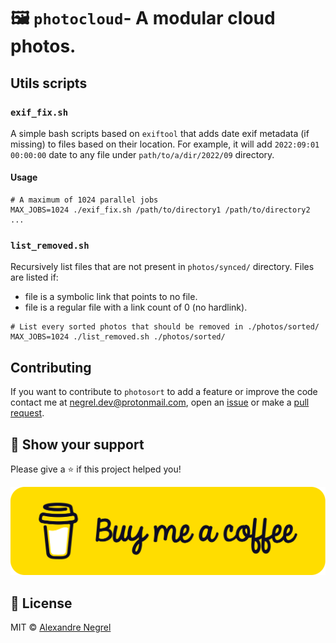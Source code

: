 # 🖼️ `photocloud`- A modular cloud photos.

## Utils scripts

### `exif_fix.sh`

A simple bash scripts based on `exiftool` that adds date exif metadata (if missing) to files based
on their location. For example, it will add `2022:09:01 00:00:00` date to any file under `path/to/a/dir/2022/09` directory.

#### Usage

```shell
# A maximum of 1024 parallel jobs
MAX_JOBS=1024 ./exif_fix.sh /path/to/directory1 /path/to/directory2 ...
```
### `list_removed.sh`

Recursively list files that are not present in `photos/synced/` directory.
Files are listed if:
- file is a symbolic link that points to no file.
- file is a regular file with a link count of 0 (no hardlink).

```shell
# List every sorted photos that should be removed in ./photos/sorted/
MAX_JOBS=1024 ./list_removed.sh ./photos/sorted/
```

## Contributing

If you want to contribute to `photosort` to add a feature or improve the code contact
me at [negrel.dev@protonmail.com](mailto:negrel.dev@protonmail.com), open an
[issue](https://github.com/negrel/photosort/issues) or make a
[pull request](https://github.com/negrel/photosort/pulls).

## :stars: Show your support

Please give a :star: if this project helped you!

[![buy me a coffee](.github/bmc-button.png)](https://www.buymeacoffee.com/negrel)

## :scroll: License

MIT © [Alexandre Negrel](https://www.negrel.dev/)

